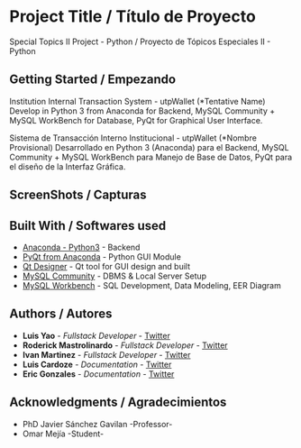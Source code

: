 # Project Title / Título de Proyecto

Special Topics II Project - Python / Proyecto de Tópicos Especiales II - Python 

## Getting Started / Empezando 

Institution Internal Transaction System  - utpWallet (*Tentative Name)
Develop in Python 3 from Anaconda for Backend, MySQL Community + MySQL WorkBench for Database, PyQt for Graphical User Interface.

Sistema de Transacción Interno Institucional - utpWallet (*Nombre Provisional)
Desarrollado en Python 3 (Anaconda) para el Backend, MySQL Community + MySQL WorkBench para Manejo de Base de Datos, PyQt para el diseño de la Interfaz Gráfica.

## ScreenShots / Capturas
<!-- ![Image](https://github.com/miguel3010/proyectoSimulacion/blob/master/Screenshot-2017-10-28%20Presentaci%C3%B3n.png) -->

<!-- ![Image](https://github.com/miguel3010/proyectoSimulacion/blob/master/Screenshot-2017-10-28%20Simulaci%C3%B3n.png) -->

<!-- ![Image](https://github.com/miguel3010/proyectoSimulacion/blob/master/Screenshot-2017-10-28%20Simulaci%C3%B3n2.png) -->

<!-- ![Image](https://github.com/miguel3010/proyectoSimulacion/blob/master/Screenshot-2017-10-28%20Estad%C3%ADsticas.png) -->

## Built With / Softwares used
* [Anaconda - Python3](https://www.anaconda.com/) - Backend
* [PyQt from Anaconda](https://riverbankcomputing.com/software/pyqt/intro/) - Python GUI Module
* [Qt Designer](https://riverbankcomputing.com/software/pyqt/intro/) - Qt tool for GUI design and built
* [MySQL Community](https://dev.mysql.com/downloads/mysql/) - DBMS & Local Server Setup
* [MySQL Workbench](https://dev.mysql.com/downloads/workbench/) - SQL Development, Data Modeling, EER Diagram

## Authors / Autores

* **Luis Yao** - *Fullstack Developer* - [Twitter](https://twitter.com/notLwiz) 
* **Roderick Mastrolinardo** - *Fullstack Developer* - [Twitter](https://twitter.com/RodMastro)
* **Ivan Martinez** - *Fullstack Developer* - [Twitter](https://twitter.com/notLwiz)
* **Luis Cardoze** - *Documentation* - [Twitter](https://twitter.com/notLwiz)
* **Eric Gonzales** - *Documentation* - [Twitter](https://twitter.com/notLwiz)

## Acknowledgments / Agradecimientos

* PhD Javier Sánchez Gavilan -Professor-
* Omar Mejía -Student-